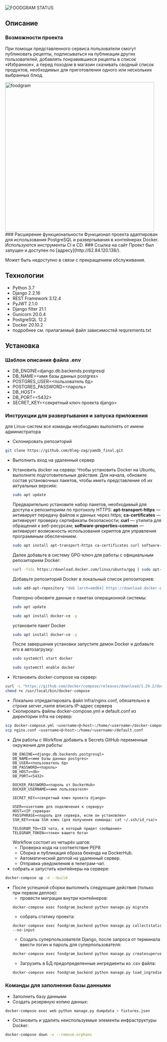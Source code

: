 ![FOODGRAM STATUS](https://github.com/Oleg-zag/foodgram-project-react/actions/workflows/yamdb_workflow.yml/badge.svg)
## Описание
### Возможности проекта
При помощи представленного сервиса пользователи смогут публиковать рецепты, подписываться на публикации других пользователей, добавлять понравившиеся рецепты в список «Избранное», а перед походом в магазин скачивать сводный список продуктов, необходимых для приготовления одного или нескольких выбранных блюд.

<img width="479" alt="foodgram" src="https://user-images.githubusercontent.com/102435345/215749177-14eccfa8-3f34-44e4-a944-5ae34296410b.png">
### Расширение функциональности
Функционал проекта адаптирован для использования PostgreSQL и развертывания в контейнерах Docker. Используются инструменты CI и CD.
### Ссылка на сайт
Проект был запущен и доступен по [адресу](http://62.84.120.138/).

Может быть недоступно в связи с прекращением обслуживания.
## Технологии
 - Python 3.7
 - Django 2.2.16
 - REST Framework 3.12.4
 - PyJWT 2.1.0
 - Django filter 21.1
 - Gunicorn 20.0.4
 - PostgreSQL 12.2
 - Docker 20.10.2
 - подробнее см. прилагаемый файл зависимостей requrements.txt
## Установка
### Шаблон описания файла .env
 - DB_ENGINE=django.db.backends.postgresql
 - DB_NAME=<имя базы данных postgres> 
 - POSTGRES_USER=<пользователь бд>
 - POSTGRES_PASSWORD=<пароль>
 - DB_HOST=<db>
 - DB_PORT=<5432>
 - SECRET_KEY=<секретный ключ проекта django>
### Инструкции для развертывания и запуска приложения
для Linux-систем все команды необходимо выполнять от имени администратора
- Склонировать репозиторий
```bash
git clone https://github.com/Oleg-zag/yamdb_final.git
```
- Выполнить вход на удаленный сервер
- Установить docker на сервер:
        Чтобы установить Docker на Ubuntu, выполните подготовительные действия. Для начала, обновите состав установочных пакетов, чтобы иметь представление об их актуальных версиях:
    ```sh
    sudo apt update
    ```
    Предварительно установите набор пакетов, необходимый для доступа к репозиториям по протоколу HTTPS:
**apt-transport-https** — активирует передачу файлов и данных через https;
**ca-сertificates** — активирует проверку сертификаты безопасности;
**curl** — утилита для обращения к веб-ресурсам;
**software-properties-common** — активирует возможность использования скриптов для управления программным обеспечением.
    ```sh
    sudo apt install apt-transport-https ca-certificates curl software-properties-common
    ```
    Далее добавьте в систему GPG-ключ для работы с официальным репозиторием Docker:
    ```sh
    curl -fsSL https://download.docker.com/linux/ubuntu/gpg | sudo apt-key add -
    ```
    Добавьте репозиторий Docker в локальный список репозиториев:
    ```sh
    sudo add-apt-repository "deb [arch=amd64] https://download.docker.com/linux/ubuntu $(lsb_release -cs) stable"
    ```
    Повторно обновите данные о пакетах операционной системы:
    ```sh
    sudo apt update
    ```

    ```bash
    sudo apt install docker-ce -y
    ```
    установите пакет Docker
    ```sh
    sudo apt install docker-ce -y
    ```
    После завершения установки запустите демон Docker и добавьте его в автозагрузку:
    ```sh
    sudo systemctl start docker
    ```
    ```sh
   sudo systemctl enable docker
    ```
- Установить docker-compose на сервер:
```sh
curl -L "https://github.com/docker/compose/releases/download/1.29.2/docker-compose-$(uname -s)-$(uname -m)" -o /usr/local/bin/docker-compose
chmod +x /usr/local/bin/docker-compose
```
- Локально отредактировать файл infra/nginx.conf, обязательно в строке server_name вписать IP-адрес сервера
- Скопировать файлы docker-compose.yml и default.conf из директории infra на сервер:
```sh
scp docker-compose.yml <username>@<host>:/home/<username>/docker-compose.yml
scp nginx.conf <username>@<host>:/home/<username>/default.conf
```
- Для работы с Workflow добавить в Secrets GitHub переменные окружения для работы:
    ```
    DB_ENGINE=<django.db.backends.postgresql>
    DB_NAME=<имя базы данных postgres>
    DB_USER=<пользователь бд>
    DB_PASSWORD=<пароль>
    DB_HOST=<db>
    DB_PORT=<5432>
    
    DOCKER_PASSWORD=<пароль от DockerHub>
    DOCKER_USERNAME=<имя пользователя>
    
    SECRET_KEY=<секретный ключ проекта django>

    USER=<username для подключения к серверу>
    HOST=<IP сервера>
    PASSPHRASE=<пароль для сервера, если он установлен>
    SSH_KEY=<ваш SSH ключ (для получения команда: cat ~/.ssh/id_rsa)>

    TELEGRAM_TO=<ID чата, в который придет сообщение>
    TELEGRAM_TOKEN=<токен вашего бота>
    ```
    Workflow состоит из четырёх шагов:
     - Проверка кода на соответствие PEP8
     - Сборка и публикация образа бекенда на DockerHub.
     - Автоматический деплой на удаленный сервер.
     - Отправка уведомления в телеграм-чат.
- собрать и запустить контейнеры на сервере:
```bash
docker-compose up -d --build
```
- После успешной сборки выполнить следующие действия (только при первом деплое):
    * провести миграции внутри контейнеров:
    ```bash
    docker-compose exec foodgram_backend python manage.py migrate
    ```
    * собрать статику проекта:
    ```
    docker-compose exec foodgram_backend python manage.py collectstatic --no-input
    ```
    * Создать суперпользователя Django, после запроса от терминала ввести логин и пароль для суперпользователя:
    ```bash
    docker-compose exec foodgram_backend python manage.py createsuperuser
    ```
    * Загрузить в БД предопределенные ингредиенты из .csv файла:
    ```bash
    docker-compose exec foodgram_backend python manage.py load_ingredients
    ```
### Команды для заполнения базы данными
- Заполнить базу данными
- Создать резервную копию данных:
```bash
docker-compose exec web python manage.py dumpdata > fixtures.json
```
- Остановить и удалить неиспользуемые элементы инфраструктуры Docker:
```bash
docker-compose down -v --remove-orphans
```
